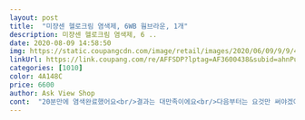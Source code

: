 ```yaml
---
layout: post 
title:  "미쟝센 헬로크림 염색제, 6WB 웜브라운, 1개" 
description: 미쟝센 헬로크림 염색제, 6 ..
date: 2020-08-09 14:58:50 
img: https://static.coupangcdn.com/image/retail/images/2020/06/09/9/9/4742112e-8b57-4b33-a5a8-33919452f52c.jpg 
linkUrl: https://link.coupang.com/re/AFFSDP?lptag=AF3600438&subid=ahnPublicAsk&pageKey=1743274067&itemId=2968193020&vendorItemId=70956621647&traceid=V0-113-2c679af59e60710b 
categories: [1010] 
color: 4A148C 
price: 6600 
author: Ask View Shop 
cont:  "20분만에 염색완료했어요<br/>결과는 대만족이에요<br/>다음부터는 요것만 써야겠어요!<br/>두개사서 해봤어요 뿌염용으로 산거구요 ㅎㅎ<br/>머리 염색약 헹구고 트리트먼트<br/> -샴푸<br/> -컨디셔너<br/> -트리트먼트<br/>머리가 길기도 하고 숮도 많은 편이라서요<br/>순서로 해줬더니 머리도 덜 상한것같아요 <br/>약바르면 따끔하고 아플 줄 알았는데 따끔하지 않아요<br/>얼룩없이 뿌리도 염색 잘되서 행복하네요<br/>역시 두통 사길 잘했어요<br/>염색약 리뷰 보고 두통은 있어야할것같아서<br/>염색약 자체가 냄새도 안나고 향기가 나네요<br/>염색하면 색이 빠르게 나오는편이라서<br/>원래 셀프염색이라면 바로 실패하는 똥손인데 일반적인 셀프 염색약의 타입보다 묽고 부드럽게 발려져서 너무 쉽게 성공해버렸어용ㅠㅠ진짜 처음으로 만족스러웠던 셀프염색.<br/>.<br/>이제 염색약은 이 계열만 사서 하려구요ㅎㅎ같이 딸려온 트리트먼트도 같이 사용했는데 향도 너무 좋고 1분정도 기다려야하는 일반적인 트리트먼트와는 달리 10초만 기다리다가 행구면 되서 너무 간편했답니다.<br/>.<br/><br/>이 제품은 처음인데 진짜 냄새가 괜찮네요.<br/> 역하지 않아서 너무 좋아요.<br/> 설명대로 30분만 했는데 색이 은은하니 맘에 드네요.<br/> 담에도 이걸로 할 생각이예요^^<br/>포장 잘되서 왔구요<br/>향기도 약한편이구요<br/>" 
---
```

